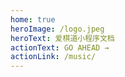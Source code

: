 ```yaml
---
home: true
heroImage: /logo.jpeg
heroText: 爱棋道小程序文档
actionText: GO AHEAD →
actionLink: /music/
---
```

